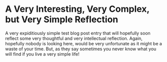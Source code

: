 # A Very Interesting, Very Complex, but Very Simple Reflection
A very expiditiously simple test blog post entry that will hopefully soon reflect some very thoughtful and very intellectual reflection. Again, hopefully nobody is looking here, would be very unfortunate as it might be a waste of your time. But, as they say sometimes you never know what you will find if you live a very simple life!